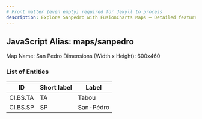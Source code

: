 ```yaml
---
# Front matter (even empty) required for Jekyll to process
description: Explore Sanpedro with FusionCharts Maps – Detailed features for seamless integration. Try now & enhance your data visualization today! 
---
```


## JavaScript Alias: maps/sanpedro

Map Name: San Pedro
Dimensions (Width x Height): 600x460

### List of Entities

ID | Short label | Label
---|---|---|
CI.BS.TA|TA|Tabou
CI.BS.SP|SP|San-Pédro
